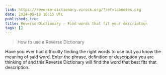 ```yaml
---
link: https://reverse-dictionary.virock.org/?ref=labnotes.org
date: 2024-05-19 16:15 UTC
published: true
title: Reverse Dictionary – Find words that fit your description
tags: []
---
```


> How to use a Reverse Dictionary

Have you ever had difficulty finding the right words to use but you know the meaning of said word. Enter the phrase, definition or description you are thinking of and this Reverse Dictionary will find the word that best fits that description.
